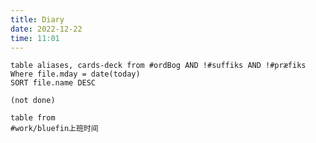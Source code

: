 ```yaml
---
title: Diary
date: 2022-12-22
time: 11:01
---
```


```dataview
table aliases, cards-deck from #ordBog AND !#suffiks AND !#præfiks Where file.mday = date(today)
SORT file.name DESC
```

```tasks
(not done)
```


```dataview
table from
#work/bluefin上班时间 